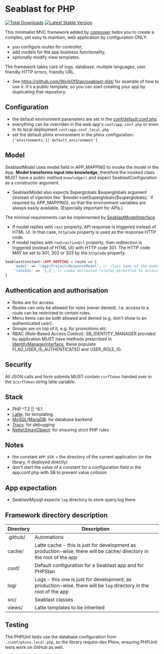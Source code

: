 # Seablast for PHP

[![Total Downloads](https://img.shields.io/packagist/dt/seablast/seablast.svg)](https://packagist.org/packages/seablast/seablast)
[![Latest Stable Version](https://img.shields.io/packagist/v/seablast/seablast.svg)](https://packagist.org/packages/seablast/seablast)

This minimalist MVC framework added by [composer](https://getcomposer.org/) helps you to create a complex, yet easy to maintain, web application by configuration ONLY:

- you configure routes for controller,
- add models for the app business functionality,
- optionally modify view templates.

The framework takes care of logs, database, multiple languages, user friendly HTTP errors, friendly URL.

- See <https://github.com/WorkOfStan/seablast-dist/> for example of how to use it. It's a public template, so you can start creating your app by duplicating that repository.

## Configuration

- the default environment parameters are set in the [conf/default.conf.php](conf/default.conf.php)
- everything can be overriden in the web app's `conf/app.conf.php` or even in its local deployment `conf/app.conf.local.php`
- set the default phinx environment in the phinx configuration: `['environments']['default_environment']`

## Model

SeablastModel uses model field in APP_MAPPING to invoke the model in the App.
**Model transforms input into knowledge**, therefore the invoked class MUST have a public method `knowledge()` and expect SeablastConfiguration as a constructor argument.

- SeablastModel also expects Superglobals $superglobals argument (instead of injection like `$model->setSuperglobals($superglobals);` if required by APP_MAPPING), so that the environment variables are always easily available. (Especially important for APIs.)

The minimal requirements can be implemented by [SeablastModelInterface](src/SeablastModelInterface.php).

- If model replies with `rest` property, API response is triggered instead of HTML UI. In that case, `httpCode` property is used as the response HTTP code.
- If model replies with `redirectionUrl` property, then redirection is triggered (instead of HTML UI) with HTTP code 301. The HTTP code MAY be set to 301, 302 or 303 by the `httpCode` property.

```php
SeablastConstant::APP_MAPPING = route => [
    'model' => '\App\Project\ResponseModel', // class name of the model,
    'roleIds' => '1,2', // comma delimited roleIds permitted to access the route,
]
```

## Authentication and authorisation

- Roles are for access.
- Routes can only be allowed for roles (never denied). I.e. access to a route can be restricted to certain roles.
- Menu items can be both allowed and denied (e.g. don't show to an authenticated user).
- Groups are on top of it, e.g. for promotions etc.
- RBAC (Role-Based Access Control): SB_IDENTITY_MANAGER provided by application MUST have methods prescribed in [IdentityManagerInterface](https://github.com/WorkOfStan/seablast-interfaces/blob/main/src/IdentityManagerInterface.php), these populate FLAG_USER_IS_AUTHENTICATED and USER_ROLE_ID.

## Security

All JSON calls and form submits MUST contain `csrfToken` handed over in the `$csrfToken` string latte variable.

## Stack

- PHP ^7.2 || ^8.1
- [Latte](http://latte.nette.org/): for templating
- [MySQL](https://dev.mysql.com/)/[MariaDB](http://mariadb.com): for database backend
- [Tracy](https://github.com/nette/tracy): for debugging
- [Nette\SmartObject](https://doc.nette.org/en/3.0/smartobject): for ensuring strict PHP rules

## Notes

- the constant `APP_DIR` = the directory of the current application (or the library, if deployed directly)
- don't start the value of a constant for a configuration field in the app.conf.php with SB to prevent value collision

## App expectation

- SeablastMysqli expects `log` directory to store query.log there

## Framework directory description

| Directory | Description                                                                                                          |
| --------- | -------------------------------------------------------------------------------------------------------------------- |
| .github/  | Automations                                                                                                          |
| cache/    | Latte cache - this is just for development as production-wise, there will be cache/ directory in the root of the app |
| conf/     | Default configuration for a Seablast app and for PHPStan                                                             |
| log/      | Logs - this one is just for development; as production-wise, there will be `log` directory in the root of the app    |
| src/      | Seablast classes                                                                                                     |
| views/    | Latte templates to be inherited                                                                                      |

## Testing

The PHPUnit tests use the database configuration from `./conf/phinx.local.php`, so the library require-dev Phinx, ensuring PHPUnit tests work on GitHub as well.
